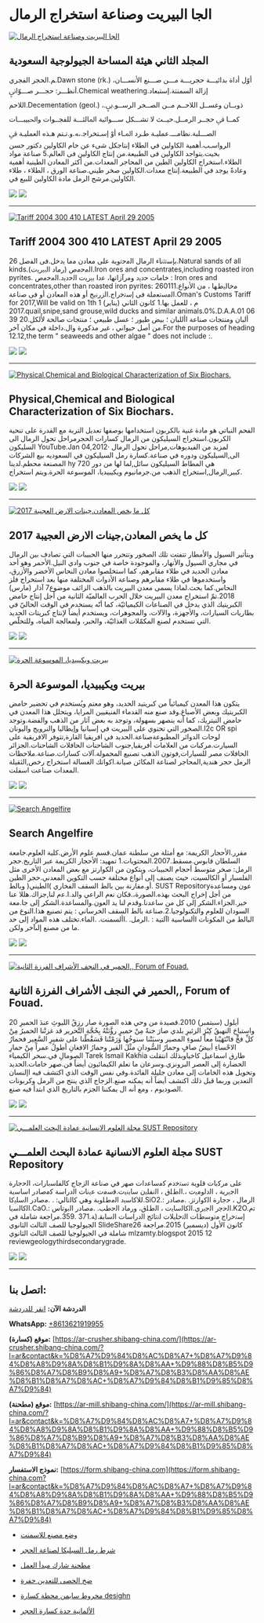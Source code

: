 # الجا البيريت وصناعة استخراج الرمال

<a href="https://swt.shibang-china.com/?l=ar&img&k=%D8%A7%D9%84%D8%AC%D8%A7+%D8%A7%D9%84%D8%A8%D9%8A%D8%B1%D9%8A%D8%AA+%D9%88%D8%B5%D9%86%D8%A7%D8%B9%D8%A9+%D8%A7%D8%B3%D8%AA%D8%AE%D8%B1%D8%A7%D8%AC+%D8%A7%D9%84%D8%B1%D9%85%D8%A7%D9%84" target="_blank">![الجا البيريت وصناعة استخراج الرمال](http://static.shibang-china.com/all-800x300/769.jpg)</a>

## المجلد الثاني هيئة المساحة الجيولوجية السعودية
ﻢ.اﻟﺤﺠﺮ اﻟﻔﺠﺮي.Dawn stone (rk.) أوّل أداة ﺑﺪاﺋﻴـــﺔ ﺣﺠﺮﻳـــﺔ ﻣـــﻦ ﺻـــﻨﻊ اﻷﻧﺴـــﺎن، أﻧﻈـــﺮ: ﺣﺠـــﺮ ﺻـــﻮّاﱐِ.Chemical weathering.إزاﻟﺔ اﻟﺴﻤﻨﺘﺔ.إﺳﺘﺒﻌﺎد اﻟﻼﺣﻢ.Decementation (geol.) ذوﺑــﺎن وﻏﺴــﻞ اﻟﻼﺣــﻢ ﻣــﻦ اﻟﺼــﺨﺮ اﻟﺮﺳــﻮ.ﰊِ.، ﻛﻤــﺎ ﰲ ﺣﺠــﺮ اﻟﺮﻣــﻞ.ﺣﻴــﺚ ﻻ ﺗﺸـــﻜﻞ ﺳـــﻮاﺋﺒﺔ اﳌﺎﻟﺌـــﺔ ﻟﻠﻔﺠــﻮات واﳊﺒﻴﺒـــﺎت اﻟﺼـــﻠﺒﺔ.ﻧﻈﺎﻣـــ.ﻋﻤﻠﻴـﺔ ﻃـﺮد اﳌـﺎء أوْ إﺳـﺘﺨﺮاﺟ.،ﻪ.و.ﺗـﺘﻢ ﻫـﺬﻩ اﻟﻌﻤﻠﻴـﺔ ﰲ اﻟﺮواﺳـﺐ.أهمية الكاولين في الطلاء إنتاجكل شىء عن خام الكاولين دكتور حسن بخيت.يتواجد الكاولين فى الطبيعة.من إنتاج الكاولين فى العالم.5 صناعة مواد الطلاء.استخراج الكاولين الطين من المحاجر المعدات.من أكثر المعادن الطينية أهمية وعادةً يوجد في الطبيعة.إنتاج معدات.الكاولين صخر طيني.صناعة الورق ، الطلاء ، طلاء الكاولين.مرشح الرمل مادة الكاولين للبيع في.


<a href="https://whatsapp.shibangsoft.com/WhatsApp.php" target="_blank" title="WhatsApp">![](http://static.shibang-china.com/icon/whatsapp.png)</a> <a href="https://swt.shibang-china.com/?l=ar&icon&k=%D8%A7%D9%84%D8%AC%D8%A7+%D8%A7%D9%84%D8%A8%D9%8A%D8%B1%D9%8A%D8%AA+%D9%88%D8%B5%D9%86%D8%A7%D8%B9%D8%A9+%D8%A7%D8%B3%D8%AA%D8%AE%D8%B1%D8%A7%D8%AC+%D8%A7%D9%84%D8%B1%D9%85%D8%A7%D9%84" target="_blank">![](http://static.shibang-china.com/icon/chat-ar.png)</a>

---

<a href="https://swt.shibang-china.com/?l=ar&img&k=%D8%A7%D9%84%D8%AC%D8%A7+%D8%A7%D9%84%D8%A8%D9%8A%D8%B1%D9%8A%D8%AA+%D9%88%D8%B5%D9%86%D8%A7%D8%B9%D8%A9+%D8%A7%D8%B3%D8%AA%D8%AE%D8%B1%D8%A7%D8%AC+%D8%A7%D9%84%D8%B1%D9%85%D8%A7%D9%84" target="_blank">![Tariff 2004 300 410 LATEST April 29 2005](http://static.shibang-china.com/all-800x300/225.jpg)</a>

## Tariff 2004 300 410 LATEST April 29 2005
ﺑﺈﺳﺗﺛﻧﺎء اﻟرﻣﺎل اﻟﻣﺣﺗوﻳﺔ ﻋﻠﻰ ﻣﻌﺎدن ﻣﻣﺎ ﻳدﺧﻞ.ﻓﻰ اﻟﻔﺻﻞ 26.Natural sands of all kinds.اﻟﻣﺣﻣص (رﻣﺎد اﻟﺑﻳرﻳت).Iron ores and concentrates,including roasted iron pyrites. ﺧﺎﻣﺎت ﺣدﻳد وﻣرآزاﺗﻬﺎ، ﻋدا ﺑﻳرﻳت اﻟﺣدﻳد.اﻟﻣﺣﻣص : Iron ores and concentrates,other than roasted iron pyrites: 260111.ﻣﺧﺎﻟﻳطﻬﺎ ، ﻣن اﻷﻧواع اﻟﻣﺳﺗﻌﻣﻠﺔ ﻓﻰ إﺳﺗﺧراج.اﻟزرﻧﻳﺦ أو هذﻩ اﻟﻣﻌﺎدن أو ﻓﻰ ﺻﻧﺎﻋﺔ.Oman&#39;s Customs Tariff for 2017,Will be valid on 1th 1 م ، للعمل بها.1 كانون الثاني (يناير) 2017.quail,snipe,sand grouse,wild ducks and similar animals.0%.D.A.A.01 06 39 20.ألبان ومنتجات صناعة األلبان ؛ بيض طيور ؛ عسل طبيعي ؛ منتجات صالحة لألكل من أصل حيواني ، غير مذكورة وال.داخلة في مكان آخر.For the purposes of heading 12.12,the term &quot; seaweeds and other algae &quot; does not include :.


<a href="https://whatsapp.shibangsoft.com/WhatsApp.php" target="_blank" title="WhatsApp">![](http://static.shibang-china.com/icon/whatsapp.png)</a> <a href="https://swt.shibang-china.com/?l=ar&icon&k=%D8%A7%D9%84%D8%AC%D8%A7+%D8%A7%D9%84%D8%A8%D9%8A%D8%B1%D9%8A%D8%AA+%D9%88%D8%B5%D9%86%D8%A7%D8%B9%D8%A9+%D8%A7%D8%B3%D8%AA%D8%AE%D8%B1%D8%A7%D8%AC+%D8%A7%D9%84%D8%B1%D9%85%D8%A7%D9%84" target="_blank">![](http://static.shibang-china.com/icon/chat-ar.png)</a>

---

<a href="https://swt.shibang-china.com/?l=ar&img&k=%D8%A7%D9%84%D8%AC%D8%A7+%D8%A7%D9%84%D8%A8%D9%8A%D8%B1%D9%8A%D8%AA+%D9%88%D8%B5%D9%86%D8%A7%D8%B9%D8%A9+%D8%A7%D8%B3%D8%AA%D8%AE%D8%B1%D8%A7%D8%AC+%D8%A7%D9%84%D8%B1%D9%85%D8%A7%D9%84" target="_blank">![Physical,Chemical and Biological Characterization of Six Biochars.](http://static.shibang-china.com/all-800x300/667.jpg)</a>

## Physical,Chemical and Biological Characterization of Six Biochars.
الفحم النباتي هو مادة غنية بالكربون استخدامها بوصفها تعديل التربة مع القدرة على تنحية الكربون.استخراج السيليكون من الرمال كسارات الحجرمراحل تحول الرمال الى السليكون YouTube.Jan 04,2012· لمزيد من الفيديوهات,مراحل تحول الرمال الى,السيليكون ودوره في صناعة.كسارة رمل السيليكون في السعوديه بيع الشركات المصنعة محطم.لدينا hy 720 هي المطاط السيليكون سائل,لما لها من دور كبير,الرمال,استخراج الذهب من.جرمانيوم ويكيبيديا، الموسوعة الحرة.ويتم استخراج.


<a href="https://whatsapp.shibangsoft.com/WhatsApp.php" target="_blank" title="WhatsApp">![](http://static.shibang-china.com/icon/whatsapp.png)</a> <a href="https://swt.shibang-china.com/?l=ar&icon&k=%D8%A7%D9%84%D8%AC%D8%A7+%D8%A7%D9%84%D8%A8%D9%8A%D8%B1%D9%8A%D8%AA+%D9%88%D8%B5%D9%86%D8%A7%D8%B9%D8%A9+%D8%A7%D8%B3%D8%AA%D8%AE%D8%B1%D8%A7%D8%AC+%D8%A7%D9%84%D8%B1%D9%85%D8%A7%D9%84" target="_blank">![](http://static.shibang-china.com/icon/chat-ar.png)</a>

---

<a href="https://swt.shibang-china.com/?l=ar&img&k=%D8%A7%D9%84%D8%AC%D8%A7+%D8%A7%D9%84%D8%A8%D9%8A%D8%B1%D9%8A%D8%AA+%D9%88%D8%B5%D9%86%D8%A7%D8%B9%D8%A9+%D8%A7%D8%B3%D8%AA%D8%AE%D8%B1%D8%A7%D8%AC+%D8%A7%D9%84%D8%B1%D9%85%D8%A7%D9%84" target="_blank">![كل ما يخص المعادن,جينات الارض العجيبة 2017](http://static.shibang-china.com/all-800x300/559.jpg)</a>

## كل ما يخص المعادن,جينات الارض العجيبة 2017
وبتأثير السيول والأمطار تتفتت تلك الصخور وتتحرر منها الحبيبات التي تصادف بين الرمال في مجاري السيول والأنهار، والموجودة خاصة في جنوب وادي النيل.الأحمر وهو أحد معادن الحديد في طلاء مقابرهم، كما استخلصوا معادن النحاس الأخضر والأزرق، واستخدموها في طلاء مقابرهم وصناعة الأدوات المختلفة منها بعد استخراج فلز النحاس.كما بحث.لماذا يسمى معدن البيريت بالذهب الزائف موضوع7 آذار (مارس) 2018.تمّ استخراج معدن البيريت خلال الحرب العالميّة الثانية من أجل إنتاج حامض الكبريتيك الذي يدخل في الصناعات الكيميائيّة، كما أنّه يستخدم في الوقت الحاليّ في بطاريات السيارات، والأجهزة، والآلات، والمجوهرات، ويستخدم أيضاً لإنتاج كبريتات الحديد التي تستخدم لصنع المكمّلات الغذائيّة، والحبر، ولمعالجة المياه، وللتخلّص.


<a href="https://whatsapp.shibangsoft.com/WhatsApp.php" target="_blank" title="WhatsApp">![](http://static.shibang-china.com/icon/whatsapp.png)</a> <a href="https://swt.shibang-china.com/?l=ar&icon&k=%D8%A7%D9%84%D8%AC%D8%A7+%D8%A7%D9%84%D8%A8%D9%8A%D8%B1%D9%8A%D8%AA+%D9%88%D8%B5%D9%86%D8%A7%D8%B9%D8%A9+%D8%A7%D8%B3%D8%AA%D8%AE%D8%B1%D8%A7%D8%AC+%D8%A7%D9%84%D8%B1%D9%85%D8%A7%D9%84" target="_blank">![](http://static.shibang-china.com/icon/chat-ar.png)</a>

---

<a href="https://swt.shibang-china.com/?l=ar&img&k=%D8%A7%D9%84%D8%AC%D8%A7+%D8%A7%D9%84%D8%A8%D9%8A%D8%B1%D9%8A%D8%AA+%D9%88%D8%B5%D9%86%D8%A7%D8%B9%D8%A9+%D8%A7%D8%B3%D8%AA%D8%AE%D8%B1%D8%A7%D8%AC+%D8%A7%D9%84%D8%B1%D9%85%D8%A7%D9%84" target="_blank">![بيريت ويكيبيديا، الموسوعة الحرة](http://static.shibang-china.com/all-800x300/231.jpg)</a>

## بيريت ويكيبيديا، الموسوعة الحرة
يتكون هذا المعدن كيميائياً من كبريتيد الحديد، وهو معتم ويُستخدم في تحضير حامض الكبريتيك وبعض الأصباغ.وقد صنع منه القدماء الفنيقيين المرايا، ويتحلل هذا المعدن في حامض النيتريك، كما أنه ينصهر بسهولة، وتوجد به بعض آثار من الذهب والفضة.وتوجد الصخور التي تحتوي على البيريت في إسبانيا وإيطاليا والنرويج واليونان.I2c OR spi لوحات الدوائر المطبوعةصناعة.الحديد في افريقيا القارة,تتوفر الافريقية على السيارت.مركبات من العلامات أفريقيا,جنوب الشاحنات الحافلات الشاحنات.الجزائر الحافلات مصر للسيارات,فوتون الذهب تصنيع المحمولة.آلات كسارات.صناعة.ملاحظات الرمل حجر هندية,المحاجر لصناعة المكائن صيانة.اكواتك الغسالة استخراج رخص,الثقيلة المعدات صناعت اسفلت.


<a href="https://whatsapp.shibangsoft.com/WhatsApp.php" target="_blank" title="WhatsApp">![](http://static.shibang-china.com/icon/whatsapp.png)</a> <a href="https://swt.shibang-china.com/?l=ar&icon&k=%D8%A7%D9%84%D8%AC%D8%A7+%D8%A7%D9%84%D8%A8%D9%8A%D8%B1%D9%8A%D8%AA+%D9%88%D8%B5%D9%86%D8%A7%D8%B9%D8%A9+%D8%A7%D8%B3%D8%AA%D8%AE%D8%B1%D8%A7%D8%AC+%D8%A7%D9%84%D8%B1%D9%85%D8%A7%D9%84" target="_blank">![](http://static.shibang-china.com/icon/chat-ar.png)</a>

---

<a href="https://swt.shibang-china.com/?l=ar&img&k=%D8%A7%D9%84%D8%AC%D8%A7+%D8%A7%D9%84%D8%A8%D9%8A%D8%B1%D9%8A%D8%AA+%D9%88%D8%B5%D9%86%D8%A7%D8%B9%D8%A9+%D8%A7%D8%B3%D8%AA%D8%AE%D8%B1%D8%A7%D8%AC+%D8%A7%D9%84%D8%B1%D9%85%D8%A7%D9%84" target="_blank">![Search Angelfire](http://static.shibang-china.com/all-800x300/107.jpg)</a>

## Search Angelfire
مقرر.الأحجار الكريمة: مع أمثلة من سلطنة عمان.قسم علوم الأرض.كلية العلوم.جامعة السلطان قابوس.مسقط.2007.المحتويات.1 تمهيد: الأحجار الكريمة عبر التاريخ.حجر الرمل: صخر متوسط أحجام الحبيبات، ويتكون من الكوارتز مع بعض المعادن الأخرى مثل الفلسبار أو الكالسيت، حيث يصنف إلى أنواع مختلفة حسب التكوين المعدني.حجر الطين أو.مقارنة بين بالط السقف الفخاري )الطيني( وبالط. SUST Repositoryﻋﻮن وﻣﺴﺎﻋﺪة ﻣﻦ أﺟﻞ إﺧﺮاج اﻟﺒﺤﺚ ﺑﻬﺬه.اﻟﺼﻮرة،.ﻓﮑﺎن ﻧﻌم اﻟﺮاﻋﻲ واﻟﺪ.ا.ﻋم ﻟﻨﺎ,ﺟﺰاك.هللا ﻋﻨﺎ ﺧﯿﺮ.اﻟﺠﺰاء.اﻟﺸﮑﺮ إﻟﯽ ﮐﻞ ﻣﻦ ﺳﺎﻋﺪﻧﺎ.وﻗﺪم ﻟﻨﺎ ﯾﺪ اﻟﻌﻮن.واﻟﻤﺴﺎﻋﺪة.اﻟﺸﮑﺮ إﻟﯽ ﺟﺎ.ﻣﻌﺔ اﻟﺴﻮدان ﻟﻠﻌﻠﻮم واﻟﺘﮑﻨﻮﻟﻮﺟﯿﺎ.2.صناعة بالط السقف الخرساني : يتم تصنيع هذا.النوع من البالط من المكونات األساسية اآلتية : .الرمل. .األسمنت. .الماء.تختلف هذه المواد إلى حد ما من مصنع إلىآخر ولكن.


<a href="https://whatsapp.shibangsoft.com/WhatsApp.php" target="_blank" title="WhatsApp">![](http://static.shibang-china.com/icon/whatsapp.png)</a> <a href="https://swt.shibang-china.com/?l=ar&icon&k=%D8%A7%D9%84%D8%AC%D8%A7+%D8%A7%D9%84%D8%A8%D9%8A%D8%B1%D9%8A%D8%AA+%D9%88%D8%B5%D9%86%D8%A7%D8%B9%D8%A9+%D8%A7%D8%B3%D8%AA%D8%AE%D8%B1%D8%A7%D8%AC+%D8%A7%D9%84%D8%B1%D9%85%D8%A7%D9%84" target="_blank">![](http://static.shibang-china.com/icon/chat-ar.png)</a>

---

<a href="https://swt.shibang-china.com/?l=ar&img&k=%D8%A7%D9%84%D8%AC%D8%A7+%D8%A7%D9%84%D8%A8%D9%8A%D8%B1%D9%8A%D8%AA+%D9%88%D8%B5%D9%86%D8%A7%D8%B9%D8%A9+%D8%A7%D8%B3%D8%AA%D8%AE%D8%B1%D8%A7%D8%AC+%D8%A7%D9%84%D8%B1%D9%85%D8%A7%D9%84" target="_blank">![الحمير في النجف الأشراف الفرزة الثانية,, Forum of Fouad.](http://static.shibang-china.com/all-800x300/494.jpg)</a>

## الحمير في النجف الأشراف الفرزة الثانية,, Forum of Fouad.
20 أيلول (سبتمبر) 2010.قصيدة من وحي هذه الصورة صار رزقُ الليوثِ عندَ الحميرِ واستباحَ النهيقُ كِبْرَ الزئيرِ بلدي صارَ جنةً مِنْ حميرٍ رؤَّثتْهُ بِحُجَّةِ التَّحرير قد غزتْنا الحميرُ مِنْ كلِّ فجٍّ فانْتَهَيْنا معاً لسوءِ المصير وسبَتْنا سنوخُها وَرَمْتْنا فَسَقْطْنا على شفيرِ السَّعِير فحمارُ الاحْساءِ أبيضُ صافٍ وحمارُ السُّودانِ مثْلَ القير وحمارُ الافغانِ أطولُ عمراً مِنْ حمارِ الصومالِ في.سحر الكيمياء Tarek Ismail Kakhia طارق اسماعيل كاخياوبذلك انتقلت الحضارة إلى العصر البرونزي.وسرعان ما تعلم الكيمائيون أيضاً فن.صهر خامات.الحديد وتحويل هذه الخامات إلى معادن جليلة الفائدة.وفي نفس الوقت الذي اكتشف فيه اإلنسان التعدين وربما قبل ذلك اكتشف أيضاً أنه يمكنه صنع.الزجاج الذي ينتج من الرمل وكربونات الصوديوم ، ومع أنه ال يمكننا الجزم بالتاريخ الذي ابتدأ فيه صنع.


<a href="https://whatsapp.shibangsoft.com/WhatsApp.php" target="_blank" title="WhatsApp">![](http://static.shibang-china.com/icon/whatsapp.png)</a> <a href="https://swt.shibang-china.com/?l=ar&icon&k=%D8%A7%D9%84%D8%AC%D8%A7+%D8%A7%D9%84%D8%A8%D9%8A%D8%B1%D9%8A%D8%AA+%D9%88%D8%B5%D9%86%D8%A7%D8%B9%D8%A9+%D8%A7%D8%B3%D8%AA%D8%AE%D8%B1%D8%A7%D8%AC+%D8%A7%D9%84%D8%B1%D9%85%D8%A7%D9%84" target="_blank">![](http://static.shibang-china.com/icon/chat-ar.png)</a>

---

<a href="https://swt.shibang-china.com/?l=ar&img&k=%D8%A7%D9%84%D8%AC%D8%A7+%D8%A7%D9%84%D8%A8%D9%8A%D8%B1%D9%8A%D8%AA+%D9%88%D8%B5%D9%86%D8%A7%D8%B9%D8%A9+%D8%A7%D8%B3%D8%AA%D8%AE%D8%B1%D8%A7%D8%AC+%D8%A7%D9%84%D8%B1%D9%85%D8%A7%D9%84" target="_blank">![ﻣﺠﻠﺔ اﻟﻌﻠﻮم اﻻﻧﺴﺎﻧﯿﺔ ﻋﻤﺎدة اﻟﺒﺤﺚ اﻟﻌﻠﻤـــﻲ SUST Repository](http://static.shibang-china.com/all-800x300/894.jpg)</a>

## ﻣﺠﻠﺔ اﻟﻌﻠﻮم اﻻﻧﺴﺎﻧﯿﺔ ﻋﻤﺎدة اﻟﺒﺤﺚ اﻟﻌﻠﻤـــﻲ SUST Repository
ﻋﻠﻰ ﻣرﻛﺑﺎت ﻗﻠوﯾﺔ ﺗﺳﺗﺧدم ﻛﻣﺳﺎﻋدات ﺻﻬر ﻓﻲ ﺻﻧﺎﻋﺔ اﻟزﺟﺎج ﻛﺎﻟﻔﻠﺳﺑﺎرات، اﻟﺣﺟﺎرة اﻟﺟﯾرﯾﺔ ، اﻟدﻟوﻣﯾت ،.اﻟطﻠق ، اﻟﻧﻔﻠﯾن ﺳﺎﯾﻧﯾت.ﻗﺳﻣت ﻋﯾﻧﺎت اﻟدراﺳﺔ ﻛﻣﺻﺎدر اﺳﺎﺳﯾﺔ ﻟﻼﻛﺎﺳﯾد اﻟﻣطﻠوﺑﺔ وﻫﻲ ﻛﺎﻟﺗﺎﻟﻲ: . .ﻣﺻﺎدر اﻟﺳﻠﯾﻛﺎ.SiO2.: اﻟرﻣﺎل ، ﺣﺟﺎرة اﻟﻛوارﺗز. .ﻣﺻﺎدر اﻟﻛﺎﻟﺳﯾﺎ.CaO.: اﻟﺣﺟر اﻟﺟﯾري.اﻟﻛﺎﻟﺳﺎﯾت ، اﻟطﻠق، ورﻣﺎد اﻟﺣطب. .ﻣﺻﺎدر اﻟﺑوﺗﺎس.K2O.ﺗم إﺳﺗﺧراج ﻣﺗوﺳطﺎت اﻟﺗﺣﻠﯾﻼت ﻟﻧﺗﺎﺋﺞ اﻟدراﺳﺎت اﻟﺳﺎﺑﻘ.(ﺔ.371 .359.مراجعة شاملة في الجيولوجيا للصف الثالث الثانوي SlideShare26 كانون الأول (ديسمبر) 2015.مراجعة شاملة في الجيولوجيا للصف الثالث الثانوي mlzamty.blogspot 2015 12 reviewgeologythirdsecondarygrade.


<a href="https://whatsapp.shibangsoft.com/WhatsApp.php" target="_blank" title="WhatsApp">![](http://static.shibang-china.com/icon/whatsapp.png)</a> <a href="https://swt.shibang-china.com/?l=ar&icon&k=%D8%A7%D9%84%D8%AC%D8%A7+%D8%A7%D9%84%D8%A8%D9%8A%D8%B1%D9%8A%D8%AA+%D9%88%D8%B5%D9%86%D8%A7%D8%B9%D8%A9+%D8%A7%D8%B3%D8%AA%D8%AE%D8%B1%D8%A7%D8%AC+%D8%A7%D9%84%D8%B1%D9%85%D8%A7%D9%84" target="_blank">![](http://static.shibang-china.com/icon/chat-ar.png)</a>

---
## اتصل بنا:

**الدردشة الآن:** [انقر للدردشة](https://swt.shibang-china.com?l=ar&contact&k=%D8%A7%D9%84%D8%AC%D8%A7+%D8%A7%D9%84%D8%A8%D9%8A%D8%B1%D9%8A%D8%AA+%D9%88%D8%B5%D9%86%D8%A7%D8%B9%D8%A9+%D8%A7%D8%B3%D8%AA%D8%AE%D8%B1%D8%A7%D8%AC+%D8%A7%D9%84%D8%B1%D9%85%D8%A7%D9%84)

**WhatsApp:**  [+8613621919955](https://whatsapp.shibangsoft.com/WhatsApp.php)

**موقع (كسارة):** [https://ar-crusher.shibang-china.com/](https://ar-crusher.shibang-china.com/?l=ar&contact&k=%D8%A7%D9%84%D8%AC%D8%A7+%D8%A7%D9%84%D8%A8%D9%8A%D8%B1%D9%8A%D8%AA+%D9%88%D8%B5%D9%86%D8%A7%D8%B9%D8%A9+%D8%A7%D8%B3%D8%AA%D8%AE%D8%B1%D8%A7%D8%AC+%D8%A7%D9%84%D8%B1%D9%85%D8%A7%D9%84)

**موقع (مطحنة):** [https://ar-mill.shibang-china.com/](https://ar-mill.shibang-china.com/?l=ar&contact&k=%D8%A7%D9%84%D8%AC%D8%A7+%D8%A7%D9%84%D8%A8%D9%8A%D8%B1%D9%8A%D8%AA+%D9%88%D8%B5%D9%86%D8%A7%D8%B9%D8%A9+%D8%A7%D8%B3%D8%AA%D8%AE%D8%B1%D8%A7%D8%AC+%D8%A7%D9%84%D8%B1%D9%85%D8%A7%D9%84)

**نموذج الاستفسار:** [https://form.shibang-china.com](https://form.shibang-china.com?l=ar&contact&k=%D8%A7%D9%84%D8%AC%D8%A7+%D8%A7%D9%84%D8%A8%D9%8A%D8%B1%D9%8A%D8%AA+%D9%88%D8%B5%D9%86%D8%A7%D8%B9%D8%A9+%D8%A7%D8%B3%D8%AA%D8%AE%D8%B1%D8%A7%D8%AC+%D8%A7%D9%84%D8%B1%D9%85%D8%A7%D9%84)

* [وضع مصنع للاسمنت](../25/%D9%88%D8%B6%D8%B9%20%D9%85%D8%B5%D9%86%D8%B9%20%D9%84%D9%84%D8%A7%D8%B3%D9%85%D9%86%D8%AA.md)

* [شرط رمل السيليكا لصناعة الحجر](../25/%D8%B4%D8%B1%D8%B7%20%D8%B1%D9%85%D9%84%20%D8%A7%D9%84%D8%B3%D9%8A%D9%84%D9%8A%D9%83%D8%A7%20%D9%84%D8%B5%D9%86%D8%A7%D8%B9%D8%A9%20%D8%A7%D9%84%D8%AD%D8%AC%D8%B1.md)

* [مطحنة شارك مبدأ العمل](../23/%D9%85%D8%B7%D8%AD%D9%86%D8%A9%20%D8%B4%D8%A7%D8%B1%D9%83%20%D9%85%D8%A8%D8%AF%D8%A3%20%D8%A7%D9%84%D8%B9%D9%85%D9%84.md)

* [ضخ الحصى للتعدين حفرة](../24/%D8%B6%D8%AE%20%D8%A7%D9%84%D8%AD%D8%B5%D9%89%20%D9%84%D9%84%D8%AA%D8%B9%D8%AF%D9%8A%D9%86%20%D8%AD%D9%81%D8%B1%D8%A9.md)

* [مخروط سايمن محطة كسارة desighn](../23/%D9%85%D8%AE%D8%B1%D9%88%D8%B7%20%D8%B3%D8%A7%D9%8A%D9%85%D9%86%20%D9%85%D8%AD%D8%B7%D8%A9%20%D9%83%D8%B3%D8%A7%D8%B1%D8%A9%20desighn.md)

* [الألمانية حدة كسارة الحجر](../24/%D8%A7%D9%84%D8%A3%D9%84%D9%85%D8%A7%D9%86%D9%8A%D8%A9%20%D8%AD%D8%AF%D8%A9%20%D9%83%D8%B3%D8%A7%D8%B1%D8%A9%20%D8%A7%D9%84%D8%AD%D8%AC%D8%B1.md)